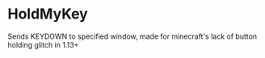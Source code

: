# HoldMyKey
Sends KEYDOWN to specified window, made for minecraft's lack of button holding glitch in 1.13+
